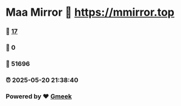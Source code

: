 # Maa Mirror :link: https://mmirror.top 
### :page_facing_up: [17](https://mmirror.top/tag.html) 
### :speech_balloon: 0 
### :hibiscus: 51696 
### :alarm_clock: 2025-05-20 21:38:40 
### Powered by :heart: [Gmeek](https://github.com/Meekdai/Gmeek)
